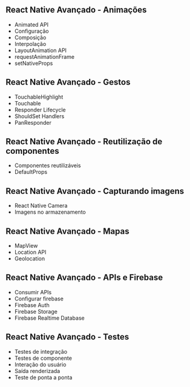 ## React Native Avançado - Animações
- Animated API
- Configuração
- Composição
- Interpolação
- LayoutAnimation API
- requestAnimationFrame
- setNativeProps

## React Native Avançado - Gestos
- TouchableHighlight
- Touchable
- Responder Lifecycle
- ShouldSet Handlers
- PanResponder

## React Native Avançado - Reutilização de componentes
- Componentes reutilizáveis
- DefaultProps

## React Native Avançado - Capturando imagens
- React Native Camera
- Imagens no armazenamento

## React Native Avançado - Mapas
- MapView
- Location API
- Geolocation

## React Native Avançado - APIs e Firebase
- Consumir APIs 
- Configurar firebase
- Firebase Auth
- Firebase Storage
- Firebase Realtime Database

## React Native Avançado - Testes
- Testes de integração
- Testes de componente
- Interação do usuário
- Saída renderizada
- Teste de ponta a ponta
